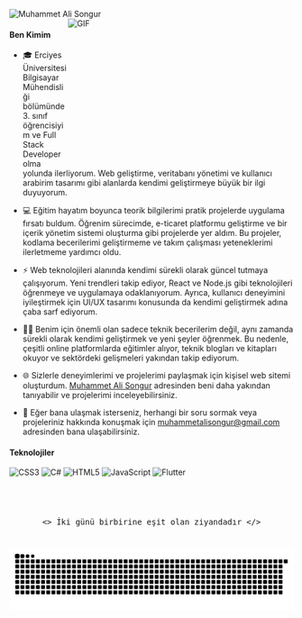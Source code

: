 ![Muhammet Ali Songur](https://svg-banners.vercel.app/api?type=origin&text1=Merhaba%20👋%20Ben%20MUHAMMET%20ALİ%20SONGUR%20&text2=%20I%20💖%20Codeing&width=1300&height=300)
<img align="right" src="https://camo.githubusercontent.com/86a3b6db470f1a0429f7355c08d1edabf3d2c804/68747470733a2f2f6d69726f2e6d656469756d2e636f6d2f6d61782f313336302f312a495247486d69477361313673746564517649615a66772e676966" alt="GIF" width="400" height="250" />

#### Ben Kimim

- 🎓 Erciyes Üniversitesi Bilgisayar Mühendisliği bölümünde 3. sınıf öğrencisiyim ve Full Stack Developer olma yolunda ilerliyorum. Web geliştirme, veritabanı yönetimi ve kullanıcı arabirim tasarımı gibi alanlarda kendimi geliştirmeye büyük bir ilgi duyuyorum.

- 💻 Eğitim hayatım boyunca teorik bilgilerimi pratik projelerde uygulama fırsatı buldum. Öğrenim sürecimde, e-ticaret platformu geliştirme ve bir içerik yönetim sistemi oluşturma gibi projelerde yer aldım. Bu projeler, kodlama becerilerimi geliştirmeme ve takım çalışması yeteneklerimi ilerletmeme yardımcı oldu.

- ⚡ Web teknolojileri alanında kendimi sürekli olarak güncel tutmaya çalışıyorum. Yeni trendleri takip ediyor, React ve Node.js gibi teknolojileri öğrenmeye ve uygulamaya odaklanıyorum. Ayrıca, kullanıcı deneyimini iyileştirmek için UI/UX tasarımı konusunda da kendimi geliştirmek adına çaba sarf ediyorum.

- :man_technologist:	Benim için önemli olan sadece teknik becerilerim değil, aynı zamanda sürekli olarak kendimi geliştirmek ve yeni şeyler öğrenmek. Bu nedenle, çeşitli online platformlarda eğitimler alıyor, teknik blogları ve kitapları okuyor ve sektördeki gelişmeleri yakından takip ediyorum.

- 🌐 Sizlerle deneyimlerimi ve projelerimi paylaşmak için kişisel web sitemi oluşturdum. [Muhammet Ali Songur](http://muhammetalisongur.com "Muhammet Ali Songur") adresinden beni daha yakından tanıyabilir ve projelerimi inceleyebilirsiniz.

- 📧 Eğer bana ulaşmak isterseniz, herhangi bir soru sormak veya projeleriniz hakkında konuşmak için muhammetalisongur@gmail.com adresinden bana ulaşabilirsiniz.

#### Teknolojiler

![CSS3](https://img.shields.io/badge/-CSS3-1572B6?logo=css3&logoColor=white&style=flat)
![C#](https://img.shields.io/badge/-C%23-239120?logo=c-sharp&logoColor=white&style=flat)
![HTML5](https://img.shields.io/badge/-HTML5-E34F26?logo=html5&logoColor=white&style=flat)
![JavaScript](https://img.shields.io/badge/-JavaScript-F7DF1E?logo=javascript&logoColor=white&style=flat)
![Flutter](https://img.shields.io/badge/-Flutter-02569B?logo=flutter&logoColor=white&style=flat)

<br/>

#

<p align="center">
 <tt> &lt;&gt; İki günü birbirine eşit olan ziyandadır &lt;/&gt;  </tt>
</p>
    
#


![𝙶𝚒𝚝𝚑𝚞𝚋 𝙲𝚘𝚗𝚝𝚛𝚒𝚋𝚞𝚝𝚒𝚘𝚗 𝙶𝚛𝚊𝚙𝚑](github-contribution-grid-snake.svg)
<br/>
